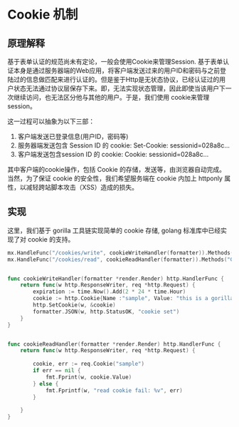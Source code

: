 # Cookie 机制

## 原理解释

基于表单认证的规范尚未有定论，一般会使用Cookie来管理Session.
基于表单认证本身是通过服务器端的Web应用，将客户端发送过来的用户ID和密码与之前登陆过的信息做匹配来进行认证的。但是鉴于Http是无状态协议，已经认证过的用户状态无法通过协议层保存下来。即，无法实现状态管理，因此即使当该用户下一次继续访问，也无法区分他与其他的用户。于是，我们使用 cookie来管理session。


这一过程可以抽象为以下三部：

1. 客户端发送已登录信息(用户ID，密码等)
2. 服务器端发送包含 Session ID 的 cookie: Set-Cookie: sessionid=028a8c...
3. 客户端发送包含session ID 的 cookie: Cookie: sessionid=028a8c...

其中客户端的cookie操作，包括 Cookie 的存储，发送等，由浏览器自动完成。当然，为了保证 cookie 的安全性，我们希望服务端在 cookie 内加上 httponly 属性，以减轻跨站脚本攻击（XSS）造成的损失。


## 实现

这里，我们基于 gorilla 工具链实现简单的 cookie 存储, golang 标准库中已经实现了对 cookie 的支持。

```go
mx.HandleFunc("/cookies/write", cookieWriteHandler(formatter)).Methods("GET")
mx.HandleFunc("/cookies/read", cookieReadHandler(formatter)).Methods("GET")


func cookieWriteHandler(formatter *render.Render) http.HandlerFunc {
	return func(w http.ResponseWriter, req *http.Request) {
		expiration := time.Now().Add(2 * 24 * time.Hour)
		cookie := http.Cookie{Name :"sample", Value: "this is a gorilla cookie", Expires: expiration}
		http.SetCookie(w, &cookie)
		formatter.JSON(w, http.StatusOK, "cookie set")
	}
}


func cookieReadHandler(formatter *render.Render) http.HandlerFunc {
	return func(w http.ResponseWriter, req *http.Request) {
		
		cookie, err := req.Cookie("sample")
		if err == nil {
			fmt.Fprint(w, cookie.Value)
		} else {
			fmt.Fprintf(w, "read cookie fail: %v", err)
		}
		
	}
}
```